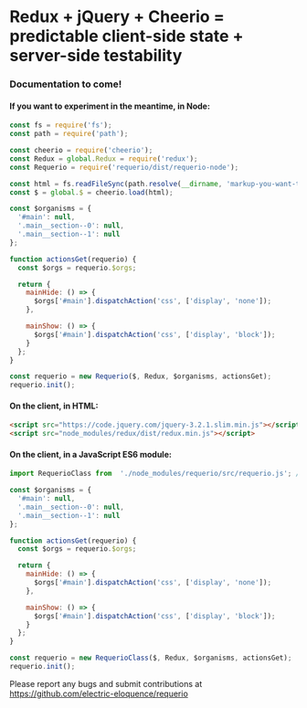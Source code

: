 # Redux + jQuery + Cheerio = predictable client-side state + server-side testability

### Documentation to come!

#### If you want to experiment in the meantime, in Node:

```javascript
const fs = require('fs');
const path = require('path');

const cheerio = require('cheerio');
const Redux = global.Redux = require('redux');
const Requerio = require('requerio/dist/requerio-node');

const html = fs.readFileSync(path.resolve(__dirname, 'markup-you-want-to-test.html'), 'utf8');
const $ = global.$ = cheerio.load(html);

const $organisms = {
  '#main': null,
  '.main__section--0': null,
  '.main__section--1': null
};

function actionsGet(requerio) {
  const $orgs = requerio.$orgs;

  return {
    mainHide: () => {
      $orgs['#main'].dispatchAction('css', ['display', 'none']);
    },

    mainShow: () => {
      $orgs['#main'].dispatchAction('css', ['display', 'block']);
    }
  };
}

const requerio = new Requerio($, Redux, $organisms, actionsGet);
requerio.init();
```

#### On the client, in HTML:

```html
<script src="https://code.jquery.com/jquery-3.2.1.slim.min.js"></script>
<script src="node_modules/redux/dist/redux.min.js"></script>
```

#### On the client, in a JavaScript ES6 module:

```javascript
import RequerioClass from  './node_modules/requerio/src/requerio.js'; // MS Edge bug prevents same varname as classname.

const $organisms = {
  '#main': null,
  '.main__section--0': null,
  '.main__section--1': null
};

function actionsGet(requerio) {
  const $orgs = requerio.$orgs;

  return {
    mainHide: () => {
      $orgs['#main'].dispatchAction('css', ['display', 'none']);
    },

    mainShow: () => {
      $orgs['#main'].dispatchAction('css', ['display', 'block']);
    }
  };
}

const requerio = new RequerioClass($, Redux, $organisms, actionsGet);
requerio.init();
```

Please report any bugs and submit contributions at 
https://github.com/electric-eloquence/requerio
